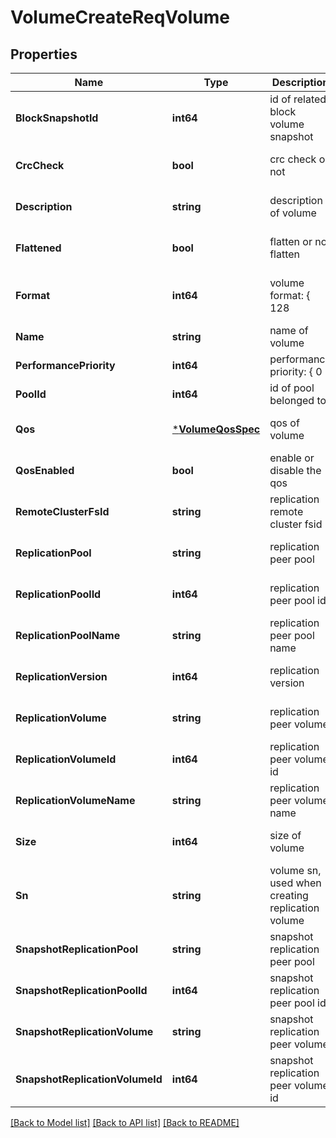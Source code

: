 # VolumeCreateReqVolume

## Properties
Name | Type | Description | Notes
------------ | ------------- | ------------- | -------------
**BlockSnapshotId** | **int64** | id of related block volume snapshot | [optional] [default to null]
**CrcCheck** | **bool** | crc check or not | [optional] [default to null]
**Description** | **string** | description of volume | [optional] [default to null]
**Flattened** | **bool** | flatten or not flatten | [optional] [default to null]
**Format** | **int64** | volume format: { 128 | 129 (advanced) }, default 128 | [optional] [default to null]
**Name** | **string** | name of volume | [default to null]
**PerformancePriority** | **int64** | performance priority: { 0 | 1 }, default 0 | [optional] [default to null]
**PoolId** | **int64** | id of pool belonged to | [default to null]
**Qos** | [***VolumeQosSpec**](VolumeQosSpec.md) | qos of volume | [optional] [default to null]
**QosEnabled** | **bool** | enable or disable the qos | [optional] [default to null]
**RemoteClusterFsId** | **string** | replication remote cluster fsid | [optional] [default to null]
**ReplicationPool** | **string** | replication peer pool | [optional] [default to null]
**ReplicationPoolId** | **int64** | replication peer pool id | [optional] [default to null]
**ReplicationPoolName** | **string** | replication peer pool name | [optional] [default to null]
**ReplicationVersion** | **int64** | replication version | [optional] [default to null]
**ReplicationVolume** | **string** | replication peer volume | [optional] [default to null]
**ReplicationVolumeId** | **int64** | replication peer volume id | [optional] [default to null]
**ReplicationVolumeName** | **string** | replication peer volume name | [optional] [default to null]
**Size** | **int64** | size of volume | [optional] [default to null]
**Sn** | **string** | volume sn, used when creating replication volume | [optional] [default to null]
**SnapshotReplicationPool** | **string** | snapshot replication peer pool | [optional] [default to null]
**SnapshotReplicationPoolId** | **int64** | snapshot replication peer pool id | [optional] [default to null]
**SnapshotReplicationVolume** | **string** | snapshot replication peer volume | [optional] [default to null]
**SnapshotReplicationVolumeId** | **int64** | snapshot replication peer volume id | [optional] [default to null]

[[Back to Model list]](../README.md#documentation-for-models) [[Back to API list]](../README.md#documentation-for-api-endpoints) [[Back to README]](../README.md)


